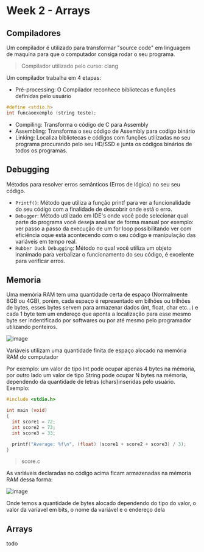 # Week 2 - Arrays

## Compiladores
Um compilador é utilizado para transformar "source code" em linguagem de maquina para que o computador consiga rodar o seu programa.
> Compilador utilizado pelo curso: clang


Um compilador trabalha em 4 etapas:
- Pré-processing: O Compilador reconhece bibliotecas e funções definidas pelo usuário
```c
#define <stdio.h>
int funcaoexemplo (string teste);
```
- Compiling: Transforma o código de C para Assembly
- Assembling: Transforma o seu código de Assembly para codigo binário
- Linking: Localiza bibliotecas e códigos com funções utilizadas no seu programa procurando pelo seu HD/SSD e junta os códigos binários de todos os programas.

## Debugging
Métodos para resolver erros semânticos (Erros de lógica) no seu seu código.
- `Printf()`: Método que utiliza a função printf para ver a funcionalidade do seu código com a finalidade
de descobrir onde está o erro.
- `Debugger`: Método utilizado em IDE's onde você pode selecionar qual parte do programa você deseja analisar de forma manual
por exemplo: ver passo a passo da execução de um for loop possibilitando ver com eficiência oque está acontecendo com o seu código
e manipulação das variáveis em tempo real.
- `Rubber Duck Debugging`: Método no qual você utiliza um objeto inanimado para verbalizar o funcionamento do seu código, é excelente para
verificar erros.

## Memoria
Uma memória RAM tem uma quantidade certa de espaço (Normalmente 8GB ou 4GB), porém, cada espaço é representado em bilhões ou trilhões de bytes, esses bytes servem para armazenar dados (int, float, char etc...) e cada 1 byte tem um endereço que aponta a localização para esse mesmo byte ser indentificado por softwares ou por até mesmo pelo programador utilizando ponteiros.

![image](https://github.com/henrique559/CS50x-2024/assets/145483144/93eebdb2-a7e8-4a35-855f-e6c4a4e4fb7b)

Variáveis utilizam uma quantidade finita de espaço alocado na memória RAM do computador

Por exemplo: um valor de tipo Int pode ocupar apenas 4 bytes na mémoria, por outro lado um valor de tipo String pode ocupar N bytes na mémoria, dependendo da quantidade de letras (chars)inseridas pelo usuário.
Exemplo:
```c
#include <stdio.h>

int main (void)
{
  int score1 = 72;
  int score2 = 73;
  int score3 = 33;

  printf("Average: %f\n", (float) (score1 + score2 + score3) / 3);
} 
```
> score.c

As variáveis declaradas no código acima ficam armazenadas na mémoria RAM dessa forma:

![image](https://github.com/henrique559/CS50x-2024/assets/145483144/22bd470a-e68d-4b89-9ecb-ee5c106c1ff7)

Onde temos a quantidade de bytes alocado dependendo do tipo do valor, o valor da varíavel em bits, o nome da variável e o endereço dela


## Arrays
todo

